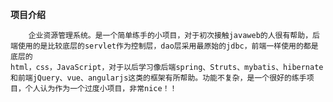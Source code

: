 **项目介绍**
    
        企业资源管理系统。是一个简单练手的小项目，对于初次接触javaweb的人很有帮助，后端使用的是比较底层的servlet作为控制层，dao层采用最原始的jdbc，前端一样使用的都是底层的
    html，css，JavaScript，对于以后学习像后端spring、Struts、mybatis、hibernate和前端jQuery、vue、angularjs这类的框架有所帮助。功能不复杂，是一个很好的练手项目，个人认为作为一个过度小项目，非常nice！！
